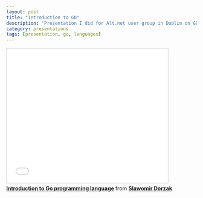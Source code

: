 ```yaml
---
layout: post
title: "Introduction to GO"
description: "Presentation I did for Alt.net user group in Dublin on GO programming language"
category: presentations
tags: [presentation, go, languages]
---
```


<iframe src="//www.slideshare.net/slideshow/embed_code/22863179" width="427" height="356" frameborder="0" marginwidth="0" marginheight="0" scrolling="no" style="border:1px solid #CCC; border-width:1px; margin-bottom:5px; max-width: 100%;" allowfullscreen> </iframe> <div style="margin-bottom:5px"> <strong> <a href="https://www.slideshare.net/SlawomirDorzak/introduction-to-go-22863179" title="Introduction to Go programming language" target="_blank">Introduction to Go programming language</a> </strong> from <strong><a href="http://www.slideshare.net/SlawomirDorzak" target="_blank">Slawomir Dorzak</a></strong> </div>

